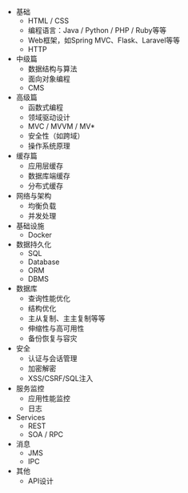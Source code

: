  - 基础
    * HTML / CSS
  	* 编程语言：Java / Python / PHP / Ruby等等
  	* Web框架，如Spring MVC、Flask、Laravel等等
    * HTTP
 - 中级篇
    * 数据结构与算法
    * 面向对象编程
    * CMS    
 - 高级篇
    * 函数式编程
    * 领域驱动设计
    * MVC / MVVM / MV*
    * 安全性（如跨域）
    * 操作系统原理
 - 缓存篇
    * 应用层缓存 
    * 数据库端缓存
    * 分布式缓存
 - 网络与架构
    * 均衡负载
    * 并发处理    
 - 基础设施
    * Docker  	
 - 数据持久化
    * SQL
    * Database
    * ORM
    * DBMS
 - 数据库
    * 查询性能优化
    * 结构优化
    * 主从复制、主主复制等等   
    * 伸缩性与高可用性
    * 备份恢复与容灾
 - 安全
    * 认证与会话管理
    * 加密解密
    * XSS/CSRF/SQL注入
 - 服务监控
    * 应用性能监控
    * 日志
 - Services
    * REST
    * SOA / RPC
 - 消息
 	* JMS
 	* IPC
 - 其他
    * API设计